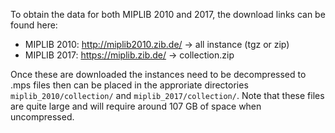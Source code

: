To obtain the data for both MIPLIB 2010 and 2017, the download links can be found here:
  - MIPLIB 2010: http://miplib2010.zib.de/ -> all instance (tgz or zip)
  - MIPLIB 2017: https://miplib.zib.de/ -> collection.zip
  
Once these are downloaded the instances need to be decompressed to .mps files then can be placed in the approriate directories `miplib_2010/collection/` and `miplib_2017/collection/`.  Note that these files are quite large and will require around 107 GB of space when uncompressed.
